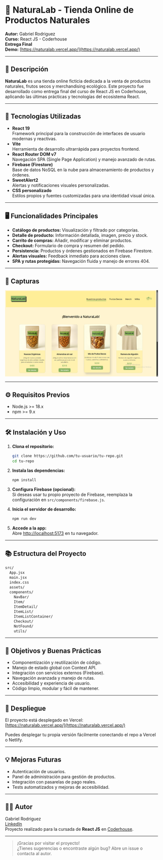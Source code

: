 # 🌱 NaturaLab - Tienda Online de Productos Naturales

**Autor:** Gabriel Rodriguez  
**Curso:** React JS - Coderhouse  
**Entrega Final**  
**Demo:** [https://naturalab.vercel.app/](https://naturalab.vercel.app/)

---

## 📝 Descripción

**NaturaLab** es una tienda online ficticia dedicada a la venta de productos naturales, frutos secos y merchandising ecológico. Este proyecto fue desarrollado como entrega final del curso de React JS en Coderhouse, aplicando las últimas prácticas y tecnologías del ecosistema React.

---

## 🚀 Tecnologías Utilizadas

- **React 19**  
  Framework principal para la construcción de interfaces de usuario modernas y reactivas.
- **Vite**  
  Herramienta de desarrollo ultrarrápida para proyectos frontend.
- **React Router DOM v7**  
  Navegación SPA (Single Page Application) y manejo avanzado de rutas.
- **Firebase (Firestore)**  
  Base de datos NoSQL en la nube para almacenamiento de productos y órdenes.
- **SweetAlert2**  
  Alertas y notificaciones visuales personalizadas.
- **CSS personalizado**  
  Estilos propios y fuentes customizadas para una identidad visual única.

---

## 🖥️ Funcionalidades Principales

- **Catálogo de productos:** Visualización y filtrado por categorías.
- **Detalle de producto:** Información detallada, imagen, precio y stock.
- **Carrito de compras:** Añadir, modificar y eliminar productos.
- **Checkout:** Formulario de compra y resumen del pedido.
- **Persistencia:** Productos y órdenes gestionados en Firebase Firestore.
- **Alertas visuales:** Feedback inmediato para acciones clave.
- **SPA y rutas protegidas:** Navegación fluida y manejo de errores 404.

---

## 📸 Capturas

![Vista principal de NaturaLab](src/assets/CapturaDeTienda.png)

---

## ⚙️ Requisitos Previos

- Node.js >= 18.x
- npm >= 9.x

---

## 🛠️ Instalación y Uso

1. **Clona el repositorio:**

   ```bash
   git clone https://github.com/tu-usuario/tu-repo.git
   cd tu-repo
   ```

2. **Instala las dependencias:**

   ```bash
   npm install
   ```

3. **Configura Firebase (opcional):**  
   Si deseas usar tu propio proyecto de Firebase, reemplaza la configuración en `src/components/firebase.js`.

4. **Inicia el servidor de desarrollo:**

   ```bash
   npm run dev
   ```

5. **Accede a la app:**  
   Abre [http://localhost:5173](http://localhost:5173) en tu navegador.

---

## 📚 Estructura del Proyecto

```
src/
  App.jsx
  main.jsx
  index.css
  assets/
  components/
    NavBar/
    Item/
    ItemDetail/
    ItemList/
    ItemListContainer/
    Checkout/
    NotFound/
    utils/
```

---

## 🎯 Objetivos y Buenas Prácticas

- Componentización y reutilización de código.
- Manejo de estado global con Context API.
- Integración con servicios externos (Firebase).
- Navegación avanzada y manejo de rutas.
- Accesibilidad y experiencia de usuario.
- Código limpio, modular y fácil de mantener.

---

## 🚀 Despliegue

El proyecto está desplegado en Vercel:  
[https://naturalab.vercel.app/](https://naturalab.vercel.app/)

Puedes desplegar tu propia versión fácilmente conectando el repo a Vercel o Netlify.

---

## 💡 Mejoras Futuras

- Autenticación de usuarios.
- Panel de administración para gestión de productos.
- Integración con pasarelas de pago reales.
- Tests automatizados y mejoras de accesibilidad.

---

## 👨‍💻 Autor

Gabriel Rodriguez  
[LinkedIn](https://www.linkedin.com/in/rodriguez-gabriel-fullstackdeveloper/)  
Proyecto realizado para la cursada de **React JS** en [Coderhouse](https://www.coderhouse.com/uy/cursos/reactjs).

---

> ¡Gracias por visitar el proyecto!  
> ¿Tienes sugerencias o encontraste algún bug? Abre un issue o contacta al autor.
